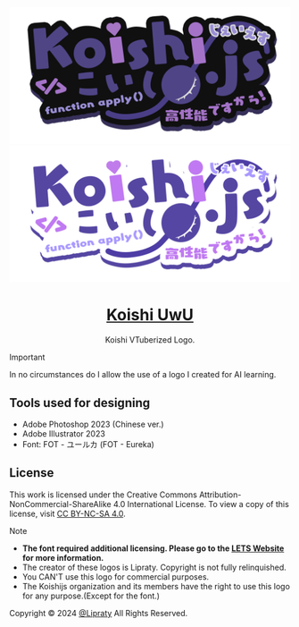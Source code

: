<div align="center">
  <img width="520" src="./koishi-uwu-dark@0.5x.png#gh-dark-mode-only" alt="logo">
  <img width="520" src="./koishi-uwu@0.5x.png#gh-light-mode-only" alt="logo">
  <h1 id="koishi"><a href="https://koishi.chat/?uwu" target="_blank">Koishi UwU</a></h1>
  <p>Koishi VTuberized Logo.</p>
</div>

> [!Important]
> In no circumstances do I allow the use of a logo I created for AI learning.

## Tools used for designing

- Adobe Photoshop 2023 (Chinese ver.)
- Adobe Illustrator 2023
- Font: FOT - ユールカ (FOT - Eureka)

## License

This work is licensed under the Creative Commons Attribution-NonCommercial-ShareAlike 4.0 International License. To view a copy of this license, visit [CC BY-NC-SA 4.0](https://creativecommons.org/licenses/by-nc-sa/4.0/).


> [!NOTE]
> - **The font required additional licensing. Please go to the [LETS Website](https://lets.fontworks.co.jp/) for more information.**
> - The creator of these logos is Lipraty. Copyright is not fully relinquished.
> - You CAN'T use this logo for commercial purposes.
> - The Koishijs organization and its members have the right to use this logo for any purpose.(Except for the font.)

Copyright © 2024 [@Lipraty](https://github.com/Lipraty) All Rights Reserved.
